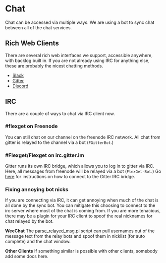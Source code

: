 # Chat
Chat can be accessed via multiple ways. We are using a bot to sync chat between all of the chat services.

## Rich Web Clients
There are several rich web interfaces we support, accessible anywhere, with backlog built in. If you are not already using IRC for anything else, these are probably the nicest chatting methods.

- [Slack](https://join.slack.com/t/flexget/shared_invite/enQtNTQzNjM4MTY3ODYzLTA3NTRhZGNlMjBiN2FmNjZiZDVmZGQzMGFiODdhMWI1NjYyMzYwYWEyYjRlMGNjMWIzZTczMzMwZjdiODQ5OGI)
- [Gitter](http://gitter.im/Flexget/Flexget)
- [Discord](https://discord.gg/W6CQrJx)

## IRC
There are a couple of ways to chat via IRC client now.

### #flexget on Freenode
You can still chat on our channel on the freenode IRC network. All chat from gitter is relayed to the channel via a bot (`FGitterBot`.)

### #Flexget/Flexget on irc.gitter.im
Gitter runs its own IRC bridge, which allows you to log in to gitter via IRC. Here, all messages from freenode will be relayed via a bot (`FlexGet-Bot`.) Go [here](http://irc.gitter.im) for instructions on how to connect to the Gitter IRC bridge.

### Fixing annoying bot nicks
If you are connecting via IRC, it can get annoying when much of the chat is all done by the sync bot. You can mitigate this choosing to connect to the irc server where most of the chat is coming from. If you are more tenacious, there may be a plugin for your IRC client to spoof the real nicknames for chat relayed by the bot.

**WeeChat**
The [parse_relayed_msg.pl](https://weechat.org/scripts/source/parse_relayed_msg.pl.html/) script can pull usernames out of the message text from the relay bots and spoof them in nicklist (for auto complete) and the chat window.

**Other Clients**
If something similar is possible with other clients, somebody add some docs here.